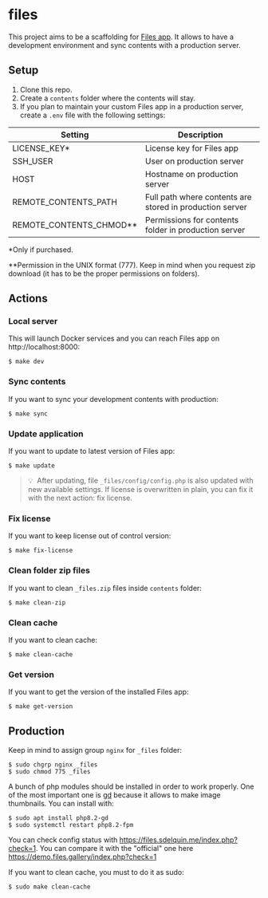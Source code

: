 # files

This project aims to be a scaffolding for [Files app](https://www.files.gallery/). It allows to have a development environment and sync contents with a production server.

## Setup

1. Clone this repo.
2. Create a `contents` folder where the contents will stay.
3. If you plan to maintain your custom Files app in a production server, create a `.env` file with the following settings:

| Setting                   | Description                                              |
| ------------------------- | -------------------------------------------------------- |
| LICENSE_KEY\*             | License key for Files app                                |
| SSH_USER                  | User on production server                                |
| HOST                      | Hostname on production server                            |
| REMOTE_CONTENTS_PATH      | Full path where contents are stored in production server |
| REMOTE_CONTENTS_CHMOD\*\* | Permissions for contents folder in production server     |

\*Only if purchased.

\*\*Permission in the UNIX format (777). Keep in mind when you request zip download (it has to be the proper permissions on folders).

## Actions

### Local server

This will launch Docker services and you can reach Files app on http://localhost:8000:

```console
$ make dev
```

### Sync contents

If you want to sync your development contents with production:

```console
$ make sync
```

### Update application

If you want to update to latest version of Files app:

```console
$ make update
```

> 💡 &nbsp;After updating, file `_files/config/config.php` is also updated with new available settings. If license is overwritten in plain, you can fix it with the next action: fix license.

### Fix license

If you want to keep license out of control version:

```console
$ make fix-license
```

### Clean folder zip files

If you want to clean `_files.zip` files inside `contents` folder:

```console
$ make clean-zip
```

### Clean cache

If you want to clean cache:

```console
$ make clean-cache
```

### Get version

If you want to get the version of the installed Files app:

```console
$ make get-version
```

## Production

Keep in mind to assign group `nginx` for `_files` folder:

```console
$ sudo chgrp nginx _files
$ sudo chmod 775 _files
```

A bunch of php modules should be installed in order to work properly. One of the most important one is [gd](https://www.php.net/manual/es/book.image.php) because it allows to make image thumbnails. You can install with:

```console
$ sudo apt install php8.2-gd
$ sudo systemctl restart php8.2-fpm
```

You can check config status with https://files.sdelquin.me/index.php?check=1. You can compare it with the "official" one here https://demo.files.gallery/index.php?check=1

If you want to clean cache, you must to do it as sudo:

```console
$ sudo make clean-cache
```
